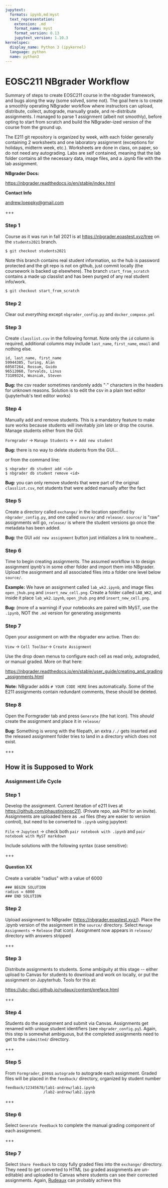 ```yaml
---
jupytext:
  formats: ipynb,md:myst
  text_representation:
    extension: .md
    format_name: myst
    format_version: 0.13
    jupytext_version: 1.10.3
kernelspec:
  display_name: Python 3 (ipykernel)
  language: python
  name: python3
---
```


# EOSC211 NBgrader Workflow

Summary of steps to create EOSC211 course in the nbgrader framework, and bugs along the way (some solved, some not). The goal here is to create a smoothly operating NBgrader workflow where instructors can upload, distribute, collect, autograde, manually grade, and re-distribute assignments. I managed to parse 1 assignment (albeit not smoothly), before opting to start from scratch and build the NBgrader-ized version of the course from the ground up.

The E211 git repository is organized by week, with each folder generally containing 2 worksheets and one laboratory assignment (exceptions for holidays, midterm week, etc.). Worksheets are done in class, on paper, so do not need any autograding. Labs are self contained, meaning that the lab folder contains all the necessary data, image files, and a .ipynb file with the lab assignment. 

**NBgrader Docs:**

https://nbgrader.readthedocs.io/en/stable/index.html

**Contact Info**

andrew.loeppky@gmail.com

+++

### Step 1

Course as it was run in fall 2021 is at https://nbgrader.eoastest.xyz/tree on the `students2021` branch.

```
$ git checkout students2021
```

Note this branch contains real student information, so the hub is password protected and the git repo is not on github, just commit locally (the coursework is backed up elsewhere). The branch `start_from_scratch` contains a made up classlist and has been purged of any real student info/work.

```
$ git checkout start_from_scratch
```

### Step 2

Clear out *everything* except `nbgrader_config.py` and `docker_compose.yml`

### Step 3

Create `classlist.csv` in the following format. Note only the `id` column is required, additional columns may include `last_name`, `first_name`, `email` and nothing else. 

```
id, last_name, first_name
59944305, Turing, Alan
60507264, Rossum, Guido
96512060, Torvalds, Linus
73109324, Wozniak, Steven
```

**Bug:** the csv reader sometimes randomly adds "$\cdot$" characters in the headers for unknown reasons. Solution is to edit the csv in a plain text editor (jupyterhub's text editor works)

### Step 4 

Manually add and remove students. This is a mandatory feature to make sure works because students will inevitably join late or drop the course. Manage students either from the GUI:

`Formgrader` $\rightarrow$ `Manage Students` $\rightarrow$ `+ Add new student`

**Bug:** there is no way to delete students from the GUI...

or from the command line:

```
$ nbgrader db student add <id>
$ nbgrader db student remove <id>
```

**Bug:** you can only remove students that were part of the original `classlist.csv`, not students that were added manually after the fact

### Step 5

Create a directory called `exchange/` in the location specified by `nbgrader_config.py`, and one called `source/`  and `release/`. `source/` is "raw" assignments will go, `release/` is where the student versions go once the metadata has been added. 

**Bug:** the GUI `add new assignment` button just initializes a link to nowhere... 

### Step 6

Time to begin creating assignments. The assumed workflow is to design assignment ipynb's in some other folder and import them into NBgrader. Upload the assignment and all associated files into a folder one level below `source/`. 

**Example:** We have an assignment called `lab_wk2.ipynb`, and image files `open_jhub.png` and `insert_new_cell.png`. Create a folder called `LAB_WK2`, and inside it place `lab_wk2.ipynb`, `open_jhub.png` and `insert_new_cell.png`.

**Bug:** (more of a warning) if your notebooks are paired with MyST, use the `.ipynb`, NOT the `.md` version for generating assignments

### Step 7

Open your assignment on with the nbgrader env active. Then do:

`View` $\rightarrow$ `Cell Toolbar`$\rightarrow$ `Create Assignment`

Use the drop down menus to configure each cell as read only, autograded, or manual graded. More on that here:

https://nbgrader.readthedocs.io/en/stable/user_guide/creating_and_grading_assignments.html

**Note:** NBgrader adds `# YOUR CODE HERE` lines automatically. Some of the E211 assignments contain redundant comments, these should be deleted.

### Step 8

Open the Formgrader tab and press `Generate` (the hat icon). This *should* create the assignment and place it in `release/`

**Bug:** Something is wrong with the filepath, an extra `/./` gets inserted and the released assignment folder tries to land in a directory which does not exist. 


+++

## How it is Supposed to Work

### Assignment Life Cycle

### Step 1 

Develop the assignment. Current iteration of e211 lives at https://github.com/phaustin/eosc211. (Private repo, ask Phil for an invite). Assignments are uploaded here as `.md` files (they are easier to version control), but need to be converted to `.ipynb` using jupytext:

`File` $\rightarrow$ `Jupytext` $\rightarrow$ check both `pair notebook with .ipynb` and `pair notebook with MyST markdown`

Include solutions with the following syntax (case sensitive):

+++

#### Question XX

Create a variable "radius" with a value of 6000

```{code-cell} ipython3
### BEGIN SOLUTION
radius = 6000
### END SOLUTION
```

### Step 2

Upload assignment to NBgrader (https://nbgrader.eoastest.xyz/). Place the .ipynb version of the assignment in the `source/` directory. Select `Manage Assignments` $\rightarrow$ `Release` (hat icon). Assignment now appears in `release/` directory with answers stripped

+++

### Step 3

Distribute assignments to students. Some ambiguity at this stage -- either upload to Canvas for students to download and work on locally, or put the assignment on Jupyterhub. Tools for this at:

https://ubc-dsci.github.io/rudaux/content/preface.html

+++

### Step 4

Students do the assignment and submit via Canvas. Assignments get renamed with unique student identifiers (see `nbgrader_config.py`). Again, this step is somewhat ambiguous, but the completed assignments need to get to the `submitted/` directory.

+++

### Step 5

From `Formgrader`, press `autograde` to autograde each assignment. Graded files will be placed in the `feedback/` directory, organized by student number

```
feedback/12345678/lab1-andrew/lab1.ipynb
                 /lab2-andrew/lab2.ipynb
```

+++

### Step 6

Select `Generate Feedback` to complete the manual grading component of each assignment.

+++

### Step 7

Select `Share Feedback` to copy fully graded files into the `exchange/` directory. They need to get converted to HTML (so graded assignments are un-editable) and uploaded to Canvas where students can see their corrected assignments. Again, [Rudeaux](https://ubc-dsci.github.io/rudaux/content/preface.html) can probably achieve this
